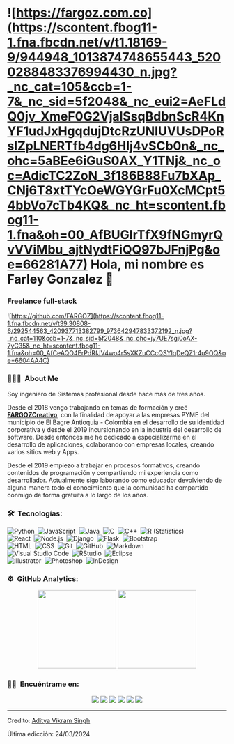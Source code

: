 # ![https://fargoz.com.co](https://scontent.fbog11-1.fna.fbcdn.net/v/t1.18169-9/944948_1013874748655443_5200288483376994430_n.jpg?_nc_cat=105&ccb=1-7&_nc_sid=5f2048&_nc_eui2=AeFLdQ0jv_XmeF0G2VjalSsqBdbnScR4KnYF1udJxHgqdujDtcRzUNIUVUsDPoRslZpLNERTfb4dg6HIj4vSCb0n&_nc_ohc=5aBEe6iGuS0AX_Y1TNj&_nc_oc=AdicTC2ZoN_3f186B88Fu7bXAp_CNj6T8xtTYcOeWGYGrFu0XcMCpt54bbVo7cTb4KQ&_nc_ht=scontent.fbog11-1.fna&oh=00_AfBUGIrTfX9fNGmyrQvVViMbu_ajtNydtFiQQ97bJFnjPg&oe=66281A77) Hola, mi nombre es Farley Gonzalez 👋
### Freelance full-stack

![https://github.com/FARGOZ](https://scontent.fbog11-1.fna.fbcdn.net/v/t39.30808-6/292544563_420937713382799_973642947833372192_n.jpg?_nc_cat=110&ccb=1-7&_nc_sid=5f2048&_nc_ohc=jy7UE7sgj0oAX-7yC35&_nc_ht=scontent.fbog11-1.fna&oh=00_AfCeAQO4ErPdRfJV4wo4r5sXKZuCCcQSYIqDeQZ1r4u9OQ&oe=6604AA4C)

<!-- ## 👋 &nbsp;Hey there! I'm FARGOZ -->

### 👨🏻‍💻 &nbsp;About Me

Soy ingeniero de Sistemas profesional desde hace más de tres años.

Desde el 2018 vengo trabajando en temas de formación y creé [**FARGOZCreativo**](https://fargozcreativo.com), con la finalidad de apoyar a las empresas PYME del municipio de El Bagre Antioquia - Colombia en el desarrollo de su identidad corporativa y desde el 2019 incursionando en la industria del desarrollo de software. Desde entonces me he dedicado a especializarme en el desarrollo de aplicaciones, colaborando con empresas locales, creando varios sitios web y Apps.

Desde el 2019 empiezo a trabajar en procesos formativos, creando contenidos de programación y compartiendo mi experiencia como desarrollador. Actualmente sigo laborando como educador devolviendo de alguna manera todo el conocimiento que la comunidad ha compartido conmigo de forma gratuita a lo largo de los años.


<!--
💡 &nbsp;I like to explore new technologies and develop software solutions and quick hacks.\
🎓 &nbsp;I'm currently studying Computer Science and Mathematics at the University of Massachusetts Amherst.\
🌱 &nbsp;I'm on track for learning more about Artificial Intelligence, Systems Design, and Cloud Architecture.\
✍️ &nbsp;In my free time, I pursue Graphic Design and Blog Writing as hobbies/side hustles.\
💬 &nbsp;Feel free to reach out to me for pro bono consulting and volunteering, or just for some interesting discussion.\
✉️ &nbsp;You can shoot me an email at avsingh@umass.edu! I'll try to respond as soon as I can.\
📄 &nbsp;Please have a look at my [Résumé](https://www.adityavsingh.com/resume.html) for more details about me. I'm open to feedback and suggestions!-->


### 🛠 &nbsp;Tecnologías:

![Python](https://img.shields.io/badge/-Python-05122A?style=flat&logo=python)&nbsp;
![JavaScript](https://img.shields.io/badge/-JavaScript-05122A?style=flat&logo=javascript)&nbsp;
![Java](https://img.shields.io/badge/-Java-05122A?style=flat&logo=Java&logoColor=FFA518)&nbsp;
![C](https://img.shields.io/badge/-C-05122A?style=flat&logo=C&logoColor=A8B9CC)&nbsp;
![C++](https://img.shields.io/badge/-C++-05122A?style=flat&logo=C%2B%2B&logoColor=00599C)&nbsp;
![R (Statistics)](https://img.shields.io/badge/-R-05122A?style=flat&logo=R&logoColor=276DC3)\
![React](https://img.shields.io/badge/-React-05122A?style=flat&logo=react)&nbsp;
![Node.js](https://img.shields.io/badge/-Node.js-05122A?style=flat&logo=node.js)&nbsp;
![Django](https://img.shields.io/badge/-Django-05122A?style=flat&logo=django&logoColor=092E20)&nbsp;
![Flask](https://img.shields.io/badge/-Flask-05122A?style=flat&logo=flask)&nbsp;
![Bootstrap](https://img.shields.io/badge/-Bootstrap-05122A?style=flat&logo=bootstrap&logoColor=563D7C)\
![HTML](https://img.shields.io/badge/-HTML-05122A?style=flat&logo=HTML5)&nbsp;
![CSS](https://img.shields.io/badge/-CSS-05122A?style=flat&logo=CSS3&logoColor=1572B6)&nbsp;
![Git](https://img.shields.io/badge/-Git-05122A?style=flat&logo=git)&nbsp;
![GitHub](https://img.shields.io/badge/-GitHub-05122A?style=flat&logo=github)&nbsp;
![Markdown](https://img.shields.io/badge/-Markdown-05122A?style=flat&logo=markdown)\
![Visual Studio Code](https://img.shields.io/badge/-Visual%20Studio%20Code-05122A?style=flat&logo=visual-studio-code&logoColor=007ACC)&nbsp;
![RStudio](https://img.shields.io/badge/-RStudio-05122A?style=flat&logo=rstudio)&nbsp;
![Eclipse](https://img.shields.io/badge/-Eclipse-05122A?style=flat&logo=eclipse-ide&logoColor=2C2255)\
![Illustrator](https://img.shields.io/badge/-Illustrator-05122A?style=flat&logo=adobe-illustrator)&nbsp;
![Photoshop](https://img.shields.io/badge/-Photoshop-05122A?style=flat&logo=adobe-photoshop)&nbsp;
![InDesign](https://img.shields.io/badge/-InDesign-05122A?style=flat&logo=adobe-indesign)

### ⚙️ &nbsp;GitHub Analytics:

<p align="center">
<a href="https://github.com/AVS1508">
  <img height="180em" src="https://github-readme-stats-eight-theta.vercel.app/api?username=FARGOZ&show_icons=true&theme=algolia&include_all_commits=true&count_private=true"/>
  <img height="180em" src="https://github-readme-stats-eight-theta.vercel.app/api/top-langs/?username=FARGOZ&layout=compact&langs_count=8&theme=algolia"/>
</a>
</p>

### 🤝🏻 &nbsp;Encuéntrame en:

<p align="center">
<a href="https://www.fargozcreativo.com"><img src="https://img.shields.io/badge/-adityavsingh.com-3423A6?style=flat&logo=Google-Chrome&logoColor=white"/></a>
<a href="https://linkedin.com/in/fargoz"><img src="https://img.shields.io/badge/-Aditya%20Vikram%20Singh-0077B5?style=flat&logo=Linkedin&logoColor=white"/></a>
<a href="mailto:gonzalezfarley@hotmail.com"><img src="https://img.shields.io/badge/-avsingh@umass.edu-D14836?style=flat&logo=Gmail&logoColor=white"/></a>
<a href="https://www.instagram.com/fargozcreativo/"><img src="https://img.shields.io/badge/-@adityavs__-E4405F?style=flat&logo=Instagram&logoColor=white"/></a>
<a href="https://www.facebook.com/fargozdev"><img src="https://img.shields.io/badge/-@AVS1508-1877F2?style=flat&logo=Facebook&logoColor=white"/></a>
<a href="https://www.behance.net/FARGOZ"><img src="https://img.shields.io/badge/-@AVS1508-1769FF?style=flat&logo=Behance&logoColor=white"/></a>
</p>

-----
Credito: [Aditya Vikram Singh](https://github.com/AVS1508)

Última edicción: 24/03/2024
